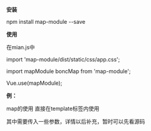 **安装**

npm install map-module --save

**使用**

在mian.js中

import 'map-module/dist/static/css/app.css';

import mapModule boncMap from 'map-module';

Vue.use(mapModule);

**例：**

map的使用
直接在template标签内使用

<esri-map></esri-map>

其中需要传入一些参数，详情以后补充，暂时可以先看源码

